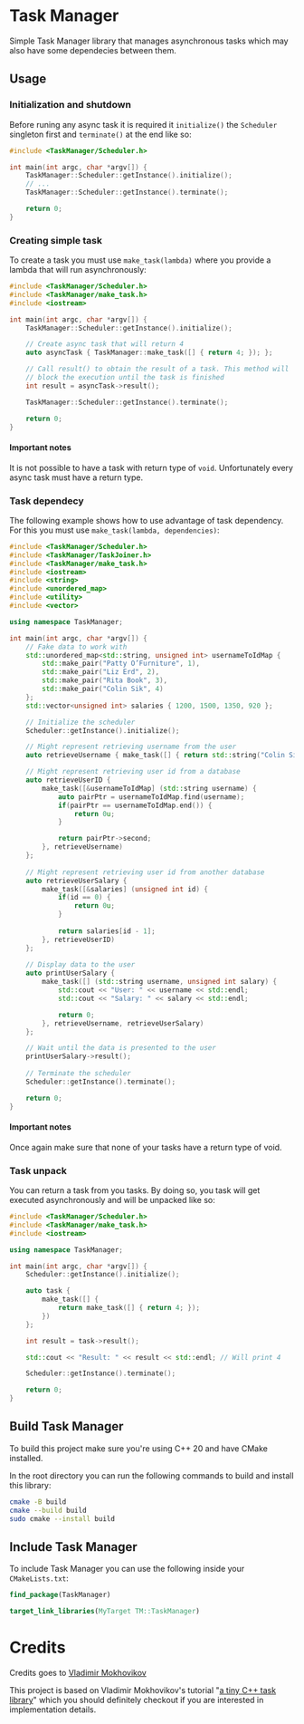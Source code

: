 # Task Manager

Simple Task Manager library that manages asynchronous tasks which may also have some dependecies between them.

## Usage

### Initialization and shutdown

Before runing any async task it is required it `initialize()` the `Scheduler` singleton first and `terminate()` at the end like so:

```cpp
#include <TaskManager/Scheduler.h>

int main(int argc, char *argv[]) {
    TaskManager::Scheduler::getInstance().initialize();
    // ...
    TaskManager::Scheduler::getInstance().terminate();

    return 0;
}
```

### Creating simple task

To create a task you must use `make_task(lambda)` where you provide a lambda that will run asynchronously:

```cpp
#include <TaskManager/Scheduler.h>
#include <TaskManager/make_task.h>
#include <iostream>

int main(int argc, char *argv[]) {
    TaskManager::Scheduler::getInstance().initialize();

    // Create async task that will return 4
    auto asyncTask { TaskManager::make_task([] { return 4; }); };

    // Call result() to obtain the result of a task. This method will
    // block the execution until the task is finished
    int result = asyncTask->result();

    TaskManager::Scheduler::getInstance().terminate();

    return 0;
}
```

#### Important notes

It is not possible to have a task with return type of `void`. Unfortunately every async task must have a return type.

### Task dependecy

The following example shows how to use advantage of task dependency. For this you must use `make_task(lambda, dependencies)`:

```cpp
#include <TaskManager/Scheduler.h>
#include <TaskManager/TaskJoiner.h>
#include <TaskManager/make_task.h>
#include <iostream>
#include <string>
#include <unordered_map>
#include <utility>
#include <vector>

using namespace TaskManager;

int main(int argc, char *argv[]) {
    // Fake data to work with
    std::unordered_map<std::string, unsigned int> usernameToIdMap {
        std::make_pair("Patty O’Furniture", 1),
        std::make_pair("Liz Erd", 2),
        std::make_pair("Rita Book", 3),
        std::make_pair("Colin Sik", 4)
    };
    std::vector<unsigned int> salaries { 1200, 1500, 1350, 920 };

    // Initialize the scheduler
    Scheduler::getInstance().initialize();

    // Might represent retrieving username from the user
    auto retrieveUsername { make_task([] { return std::string("Colin Sik"); }) };

    // Might represent retrieving user id from a database
    auto retrieveUserID {
        make_task([&usernameToIdMap] (std::string username) {
            auto pairPtr = usernameToIdMap.find(username);
            if(pairPtr == usernameToIdMap.end()) {
                return 0u;
            }

            return pairPtr->second;
        }, retrieveUsername) 
    };
    
    // Might represent retrieving user id from another database
    auto retrieveUserSalary { 
        make_task([&salaries] (unsigned int id) {
            if(id == 0) {
                return 0u;
            }
    
            return salaries[id - 1];
        }, retrieveUserID)
    };
    
    // Display data to the user
    auto printUserSalary {
        make_task([] (std::string username, unsigned int salary) {
            std::cout << "User: " << username << std::endl;
            std::cout << "Salary: " << salary << std::endl;

            return 0;
        }, retrieveUsername, retrieveUserSalary)
    };  

    // Wait until the data is presented to the user
    printUserSalary->result();
        
    // Terminate the scheduler
    Scheduler::getInstance().terminate();

    return 0;
}
```

#### Important notes

Once again make sure that none of your tasks have a return type of void.

### Task unpack

You can return a task from you tasks. By doing so, you task will get executed asynchronously and will be unpacked like so:

```cpp
#include <TaskManager/Scheduler.h>
#include <TaskManager/make_task.h>
#include <iostream>

using namespace TaskManager;

int main(int argc, char *argv[]) {
    Scheduler::getInstance().initialize();

    auto task { 
        make_task([] { 
            return make_task([] { return 4; }); 
        })
    };  

    int result = task->result();

    std::cout << "Result: " << result << std::endl; // Will print 4

    Scheduler::getInstance().terminate();

    return 0;
}
```

## Build Task Manager

To build this project make sure you're using C++ 20 and have CMake installed.

In the root directory you can run the following commands to build and install this library:

```bash
cmake -B build
cmake --build build
sudo cmake --install build
```

## Include Task Manager

To include Task Manager you can use the following inside your `CMakeLists.txt`:

```cmake
find_package(TaskManager)

target_link_libraries(MyTarget TM::TaskManager)
```

# Credits

Credits goes to [Vladimir Mokhovikov](https://github.com/nongeneric)

This project is based on Vladimir Mokhovikov's tutorial "[a tiny C++ task library](https://www.rcebits.com/code/2019/05/02/tinytasks.html)" which you should definitely checkout if you are interested in implementation details.
